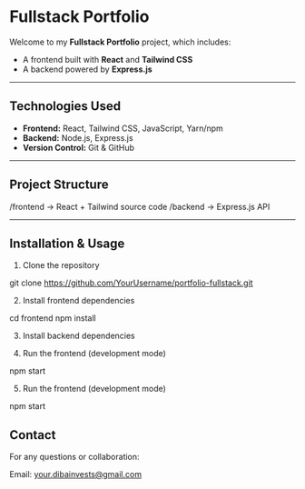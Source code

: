 # Fullstack Portfolio

Welcome to my **Fullstack Portfolio** project, which includes:  
- A frontend built with **React** and **Tailwind CSS**  
- A backend powered by **Express.js**

---

## Technologies Used

- **Frontend:** React, Tailwind CSS, JavaScript, Yarn/npm  
- **Backend:** Node.js, Express.js  
- **Version Control:** Git & GitHub  

---

## Project Structure

/frontend → React + Tailwind source code
/backend → Express.js API


---

## Installation & Usage

1. Clone the repository  

git clone https://github.com/YourUsername/portfolio-fullstack.git

2. Install frontend dependencies

cd frontend
npm install

3. Install backend dependencies

4. Run the frontend (development mode)

npm start

5. Run the frontend (development mode)

npm start

## Contact
For any questions or collaboration:

Email: your.dibainvests@gmail.com